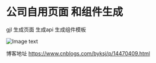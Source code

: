 # **公司自用页面 和组件生成** 

gjl
生成页面
生成api 
生成组件模板

![Image text](https://img2020.cnblogs.com/blog/1321821/202103/1321821-20210302180223601-1817666095.gif)



博客地址
https://www.cnblogs.com/byksj/p/14470409.html

